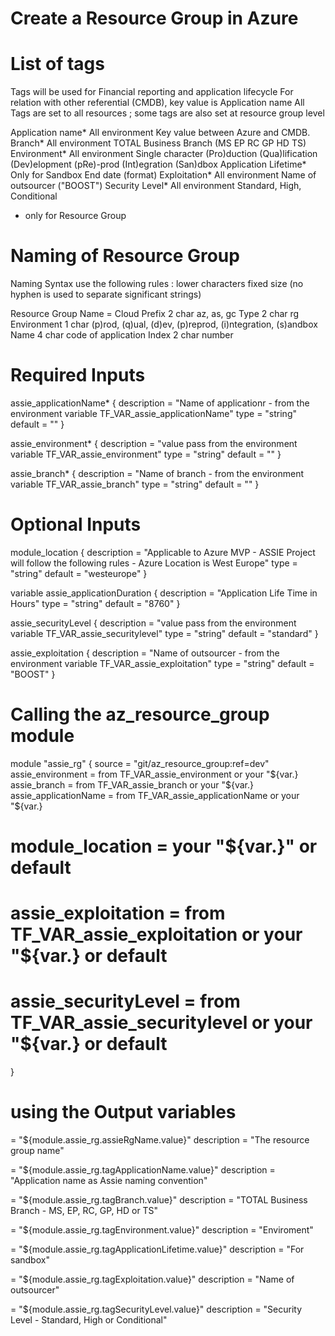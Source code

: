 # Create a Resource Group in Azure

# List of tags

Tags will be used for Financial reporting and application lifecycle
For relation with other referential (CMDB), key value is Application name
All Tags are set to all resources ; some tags are also set at resource group level

Application name*        All environment     Key value between Azure and CMDB.
Branch*                  All environment     TOTAL Business Branch (MS EP RC GP HD TS)
Environment*             All environment     Single character (Pro)duction (Qua)lification (Dev)elopment (pRe)-prod (Int)egration (San)dbox
Application Lifetime*    Only for Sandbox    End date (format)
Exploitation*            All environment     Name of outsourcer ("BOOST")
Security Level*          All environment     Standard, High, Conditional
* only for Resource Group

# Naming of Resource Group
Naming Syntax use the following rules :
    lower characters
    fixed size (no hyphen is used to separate significant strings)

Resource Group Name = 
    Cloud Prefix    2 char  az, as, gc
    Type            2 char  rg
    Environment     1 char  (p)rod, (q)ual, (d)ev, (p)reprod, (i)ntegration, (s)andbox
    Name            4 char  code of application
    Index           2 char  number

# Required Inputs

assie_applicationName* {
    description = "Name of applicationr - from the environment variable TF_VAR_assie_applicationName"
    type        = "string"
    default     = ""
}

assie_environment* {
    description = "value pass from the environment variable TF_VAR_assie_environment"
    type        = "string"
    default     = ""
}

assie_branch* {
    description = "Name of branch - from the environment variable TF_VAR_assie_branch"
    type        = "string"
    default     = ""
}

# Optional Inputs
module_location {
    description = "Applicable to Azure MVP - ASSIE Project will follow the following rules - Azure Location is West Europe"
    type        = "string"
    default     = "westeurope"
}

variable assie_applicationDuration {
    description = "Application Life Time in Hours"
    type        = "string"
    default     = "8760"
}

assie_securityLevel {
    description = "value pass from the environment variable TF_VAR_assie_securitylevel"
    type        = "string"
    default     = "standard"
}

assie_exploitation {
    description = "Name of outsourcer - from the environment variable TF_VAR_assie_exploitation"
    type        = "string"
    default     = "BOOST"
}

# Calling the az_resource_group module
module "assie_rg" {
  source                = "git/az_resource_group:ref=dev"
  assie_environment     = from TF_VAR_assie_environment or your "${var.}
  assie_branch          = from TF_VAR_assie_branch or your "${var.}
  assie_applicationName = from TF_VAR_assie_applicationName or your "${var.}
  # module_location     = your "${var.}" or default
  # assie_exploitation  = from TF_VAR_assie_exploitation or your "${var.} or default
  # assie_securityLevel = from TF_VAR_assie_securitylevel or your "${var.} or default
}

# using the Output variables
= "${module.assie_rg.assieRgName.value}"
  description = "The resource group name"

= "${module.assie_rg.tagApplicationName.value}"
  description = "Application name as Assie naming convention"

= "${module.assie_rg.tagBranch.value}"
  description = "TOTAL Business Branch - MS, EP, RC, GP, HD or TS"

= "${module.assie_rg.tagEnvironment.value}"
  description = "Enviroment"

= "${module.assie_rg.tagApplicationLifetime.value}"
  description = "For sandbox"

= "${module.assie_rg.tagExploitation.value}"
  description = "Name of outsourcer"

= "${module.assie_rg.tagSecurityLevel.value}"
  description = "Security Level - Standard, High or Conditional"

